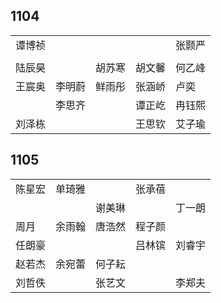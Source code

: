 ## 1104
|     |     |     |     |     |
| --- | --- | --- | --- | --- |
| 谭博祯 |  |  |  | 张颢严 |
|  |  |  |  |  |
| 陆辰昊 |  | 胡苏寒 | 胡文馨 | 何乙峰 |
| 王宸奥 | 李明蔚 | 鲜雨彤 | 张涵峤 | 卢奕 |
|  | 李思齐 |  | 谭正屹 | 冉钰熙 |
| 刘泽栋 |  |  | 王思钦 | 艾子瑜 |

## 1105
|     |     |     |     |     |
| --- | --- | --- | --- | --- |
| 陈星宏 | 单琦雅 |  | 张承蓓 |  |
|  |  | 谢美琳 |  | 丁一朗 |
| 周月 | 余雨翰 | 唐浩然 | 程子颜 |  |
| 任朗豪 |  |  | 吕林镔 | 刘睿宇 |
| 赵若杰 | 余宛蕾 | 何子耘 |  |  |
| 刘哲佚 |  | 张艺文 |  | 李郑夫 |

